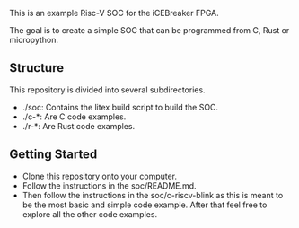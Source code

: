 This is an example Risc-V SOC for the iCEBreaker FPGA.

The goal is to create a simple SOC that can be programmed from C, Rust or micropython.

## Structure

This repository is divided into several subdirectories.

* ./soc: Contains the litex build script to build the SOC.
* ./c-\*: Are C code examples.
* ./r-\*: Are Rust code examples.

## Getting Started

* Clone this repository onto your computer.
* Follow the instructions in the soc/README.md.
* Then follow the instructions in the soc/c-riscv-blink as this is meant to be
  the most basic and simple code example. After that feel free to explore all
  the other code examples.

